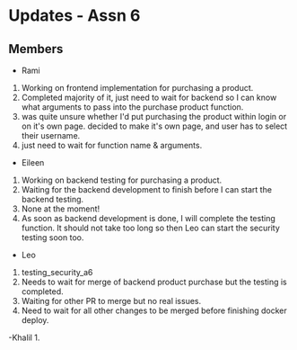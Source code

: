 # Updates - Assn 6


## Members

- Rami
1. Working on frontend implementation for purchasing a product.
2. Completed majority of it, just need to wait for backend so I can know what arguments to pass into the purchase product function.
3. was quite unsure whether I'd put purchasing the product within login or on it's own page. decided to make it's own page, and user has to select their username.
4. just need to wait for function name & arguments.

- Eileen
1. Working on backend testing for purchasing a product.
2. Waiting for the backend development to finish before I can start
the backend testing.
3. None at the moment!
4. As soon as backend development is done, I will complete the testing function.
It should not take too long so then Leo can start the security testing soon too.

- Leo
1. testing_security_a6
2. Needs to wait for merge of backend product purchase but the testing is completed. 
3. Waiting for other PR to merge but no real issues.
4. Need to wait for all other changes to be merged before finishing docker deploy.


-Khalil
1. 
